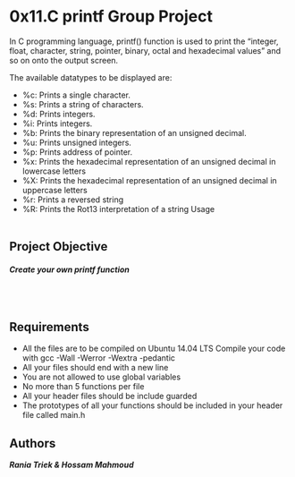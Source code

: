 # 0x11.C printf Group Project

In C programming language, printf() function is used to print the “integer, float, character, string, pointer, binary, octal and hexadecimal values” and so on onto the output screen.

The available datatypes to be displayed are:

- %c: Prints a single character.
- %s: Prints a string of characters.
- %d: Prints integers.
- %i: Prints integers.
- %b: Prints the binary representation of an unsigned decimal.
- %u: Prints unsigned integers.
- %p: Prints address of pointer.
- %x: Prints the hexadecimal representation of an unsigned decimal in lowercase letters
- %X: Prints the hexadecimal representation of an unsigned decimal in uppercase letters
- %r: Prints a reversed string
- %R: Prints the Rot13 interpretation of a string Usage
<br> </br>
## Project Objective
#### ___Create your own printf function___
<br> </br>
## Requirements
- All the files are to be compiled on Ubuntu 14.04 LTS Compile your code with gcc -Wall -Werror -Wextra -pedantic
- All your files should end with a new line
- You are not allowed to use global variables
- No more than 5 functions per file
- All your header files should be include guarded
- The prototypes of all your functions should be included in your header file called main.h

## Authors
___Rania Triek & Hossam Mahmoud___
